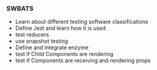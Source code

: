 ### SWBATS

- Learn about different testing software classifications
- Define Jest and learn how it is used
- test reducers
- use snapshot testing
- Define and integrate enzyme
- test if Child Components are rendering
- test if Components are receiving and rendering props

```

```
